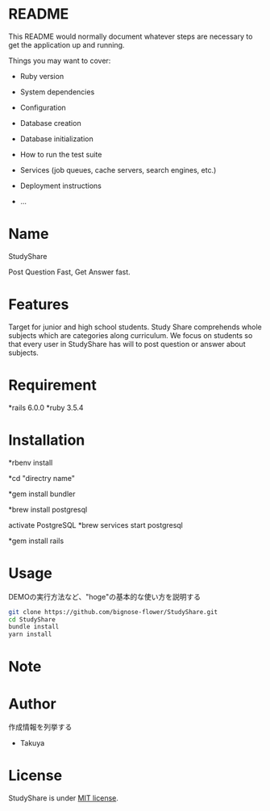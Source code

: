 # README

This README would normally document whatever steps are necessary to get the
application up and running.

Things you may want to cover:

* Ruby version

* System dependencies

* Configuration

* Database creation

* Database initialization

* How to run the test suite

* Services (job queues, cache servers, search engines, etc.)

* Deployment instructions

* ...

# Name

StudyShare

Post Question Fast, Get Answer fast.

# Features

Target for junior and high school students.
Study Share comprehends whole subjects which are categories along curriculum.
We focus on students so that every user in StudyShare has will to post question or answer about subjects.

# Requirement

*rails 6.0.0
*ruby 3.5.4

# Installation

*rbenv install

*cd "directry name"

*gem install bundler

*brew install postgresql

activate PostgreSQL
*brew services start postgresql

*gem install rails

# Usage

DEMOの実行方法など、"hoge"の基本的な使い方を説明する

```bash
git clone https://github.com/bignose-flower/StudyShare.git
cd StudyShare
bundle install
yarn install
```

# Note

# Author

作成情報を列挙する

* Takuya

# License

StudyShare is under [MIT license](https://en.wikipedia.org/wiki/MIT_License).
